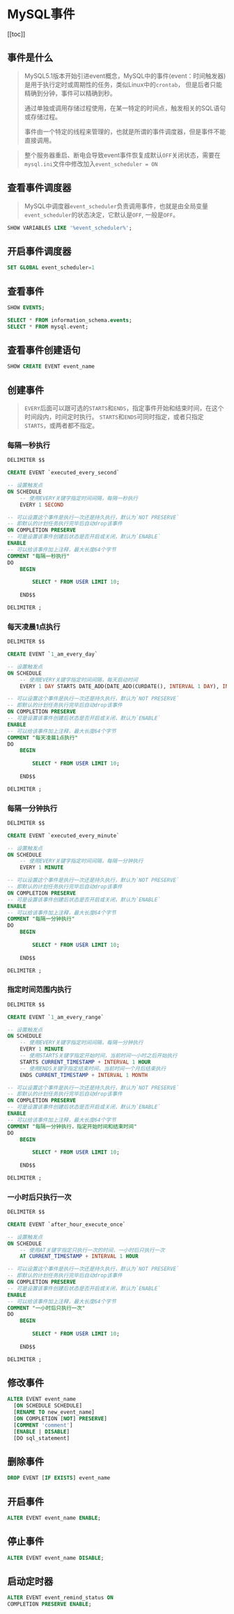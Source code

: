 # MySQL事件

[[toc]]


## 事件是什么

> MySQL5.1版本开始引进event概念，MySQL中的事件(event：时间触发器)是用于执行定时或周期性的任务，类似Linux中的`crontab`，
> 但是后者只能精确到分钟，事件可以精确到秒。
>
> 通过单独或调用存储过程使用，在某一特定的时间点，触发相关的SQL语句或存储过程。
>
> 事件由一个特定的线程来管理的，也就是所谓的事件调度器，但是事件不能直接调用。

> 整个服务器重启、断电会导致event事件恢复成默认`OFF`关闭状态，需要在`mysql.ini`文件中修改加入`event_scheduler = ON`


## 查看事件调度器

> MySQL中调度器`event_scheduler`负责调用事件，也就是由全局变量`event_scheduler`的状态决定，它默认是`OFF`, 一般是`OFF`。

```sql
SHOW VARIABLES LIKE '%event_scheduler%';
```

## 开启事件调度器

```sql
SET GLOBAL event_scheduler=1
```



## 查看事件

```sql
SHOW EVENTS;

SELECT * FROM information_schema.events;
SELECT * FROM mysql.event;
```

## 查看事件创建语句

```sql
SHOW CREATE EVENT event_name
```

## 创建事件

> `EVERY`后面可以跟可选的`STARTS`和`ENDS`，指定事件开始和结束时间，在这个时间段内，时间定时执行。
> `STARTS`和`ENDS`可同时指定，或者只指定`STARTS`，或两者都不指定。

### 每隔一秒执行

```sql
DELIMITER $$

CREATE EVENT `executed_every_second`

-- 设置触发点
ON SCHEDULE
	-- 使用EVERY关键字指定时间间隔，每隔一秒执行
	EVERY 1 SECOND

-- 可以设置这个事件是执行一次还是持久执行，默认为`NOT PRESERVE`
-- 即默认的计划任务执行完毕后自动drop该事件
ON COMPLETION PRESERVE 
-- 可是设置该事件创建后状态是否开启或关闭，默认为`ENABLE`
ENABLE
-- 可以给该事件加上注释，最大长度64个字节
COMMENT "每隔一秒执行"
DO
	BEGIN
		
		SELECT * FROM USER LIMIT 10;
		
	END$$

DELIMITER ;
```

### 每天凌晨1点执行

```sql
DELIMITER $$

CREATE EVENT `1_am_every_day`

-- 设置触发点
ON SCHEDULE
	-- 使用EVERY关键字指定时间间隔，每天启动时间
	EVERY 1 DAY STARTS DATE_ADD(DATE_ADD(CURDATE(), INTERVAL 1 DAY), INTERVAL 1 HOUR)

-- 可以设置这个事件是执行一次还是持久执行，默认为`NOT PRESERVE`
-- 即默认的计划任务执行完毕后自动drop该事件
ON COMPLETION PRESERVE 
-- 可是设置该事件创建后状态是否开启或关闭，默认为`ENABLE`
ENABLE
-- 可以给该事件加上注释，最大长度64个字节
COMMENT "每天凌晨1点执行"
DO
	BEGIN
		
		SELECT * FROM USER LIMIT 10;
		
	END$$

DELIMITER ;
```

### 每隔一分钟执行

```sql
DELIMITER $$

CREATE EVENT `executed_every_minute`

-- 设置触发点
ON SCHEDULE
	-- 使用EVERY关键字指定时间间隔，每隔一分钟执行
	EVERY 1 MINUTE

-- 可以设置这个事件是执行一次还是持久执行，默认为`NOT PRESERVE`
-- 即默认的计划任务执行完毕后自动drop该事件
ON COMPLETION PRESERVE 
-- 可是设置该事件创建后状态是否开启或关闭，默认为`ENABLE`
ENABLE
-- 可以给该事件加上注释，最大长度64个字节
COMMENT "每隔一分钟执行"
DO
	BEGIN
		
		SELECT * FROM USER LIMIT 10;
		
	END$$

DELIMITER ;
```

### 指定时间范围内执行

```sql
DELIMITER $$

CREATE EVENT `1_am_every_range`

-- 设置触发点
ON SCHEDULE
	-- 使用EVERY关键字指定时间间隔，每隔一分钟执行
	EVERY 1 MINUTE
	-- 使用STARTS关键字指定开始时间，当前时间一小时之后开始执行
	STARTS CURRENT_TIMESTAMP + INTERVAL 1 HOUR
	-- 使用ENDS关键字指定结束时间，当前时间一个月后结束执行
	ENDS CURRENT_TIMESTAMP + INTERVAL 1 MONTH

-- 可以设置这个事件是执行一次还是持久执行，默认为`NOT PRESERVE`
-- 即默认的计划任务执行完毕后自动drop该事件
ON COMPLETION PRESERVE 
-- 可是设置该事件创建后状态是否开启或关闭，默认为`ENABLE`
ENABLE
-- 可以给该事件加上注释，最大长度64个字节
COMMENT "每隔一分钟执行，指定开始时间和结束时间"
DO
	BEGIN
		
		SELECT * FROM USER LIMIT 10;
		
	END$$

DELIMITER ;
```





### 一小时后只执行一次

```sql
DELIMITER $$

CREATE EVENT `after_hour_execute_once`

-- 设置触发点
ON SCHEDULE
	-- 使用AT关键字指定只执行一次的时间，一小时后只执行一次
	AT CURRENT_TIMESTAMP + INTERVAL 1 HOUR

-- 可以设置这个事件是执行一次还是持久执行，默认为`NOT PRESERVE`
-- 即默认的计划任务执行完毕后自动drop该事件
ON COMPLETION PRESERVE 
-- 可是设置该事件创建后状态是否开启或关闭，默认为`ENABLE`
ENABLE
-- 可以给该事件加上注释，最大长度64个字节
COMMENT "一小时后只执行一次"
DO
	BEGIN
		
		SELECT * FROM USER LIMIT 10;
		
	END$$

DELIMITER ;
```







## 修改事件

```sql
ALTER EVENT event_name
  [ON SCHEDULE SCHEDULE]
  [RENAME TO new_event_name]
  [ON COMPLETION [NOT] PRESERVE]
  [COMMENT 'comment']
  [ENABLE | DISABLE]
  [DO sql_statement]
```

## 删除事件

```sql
DROP EVENT [IF EXISTS] event_name
```

## 开启事件

```sql
ALTER EVENT event_name ENABLE;
```

## 停止事件

```sql
ALTER EVENT event_name DISABLE;
```



## 启动定时器

```sql
ALTER EVENT event_remind_status ON    
COMPLETION PRESERVE ENABLE; 
```
